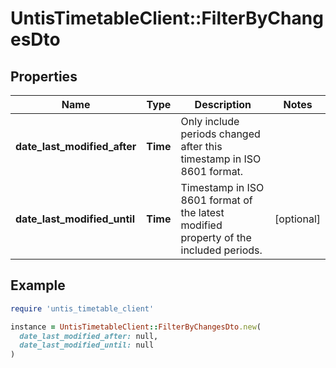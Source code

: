 # UntisTimetableClient::FilterByChangesDto

## Properties

| Name | Type | Description | Notes |
| ---- | ---- | ----------- | ----- |
| **date_last_modified_after** | **Time** | Only include periods changed after this timestamp in ISO 8601 format. |  |
| **date_last_modified_until** | **Time** | Timestamp in ISO 8601 format of the latest modified property of the included periods. | [optional] |

## Example

```ruby
require 'untis_timetable_client'

instance = UntisTimetableClient::FilterByChangesDto.new(
  date_last_modified_after: null,
  date_last_modified_until: null
)
```

